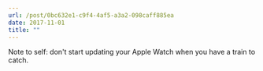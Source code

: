 ```yaml
---
url: /post/0bc632e1-c9f4-4af5-a3a2-098caff885ea
date: 2017-11-01
title: ""
---
```


Note to self: don't start updating your Apple Watch when you have a train to catch.